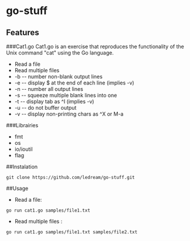 # go-stuff
## Features
###Cat1.go
Cat1.go is an exercise that reproduces the functionality of the Unix command "cat" using the Go language.
- Read a file
- Read multiple files
- -b  -- number non-blank output lines
- -e  -- display $ at the end of each line (implies -v)
- -n  -- number all output lines
- -s  -- squeeze multiple blank lines into one
- -t  -- display tab as ^I (implies -v)
- -u  -- do not buffer output
- -v  -- display non-printing chars as ^X or M-a

###Librairies
- fmt
- os
- io/ioutil
- flag

##Instalation
```
git clone https://github.com/ledream/go-stuff.git
```

##Usage
- Read a file:
```
go run cat1.go samples/file1.txt
```
- Read multiple files :
```
go run cat1.go samples/file1.txt samples/file2.txt
```
